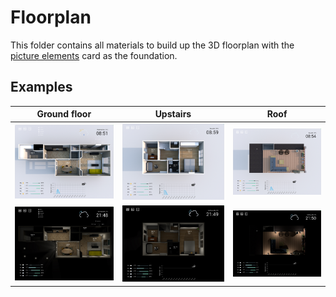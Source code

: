 # Floorplan
This folder contains all materials to build up the 3D floorplan with the [picture elements](https://www.home-assistant.io/dashboards/picture-elements/) card as the foundation.

## Examples
| Ground floor | Upstairs | Roof |
| --- | --- | --- |
| ![A 3D-picture of a house during the day, containing sensor information from Home Assistant](day_01_groundfloor.jpeg) | ![A 3D-picture of a house during the day, containing sensor information from Home Assistant](day_02_upstairs.jpeg) | ![A 3D-picture of a house during the day, containing sensor information from Home Assistant](day_03_roof.jpeg) |
| ![A 3D-picture of a house during the night, containing sensor information from Home Assistant](night_01_groundfloor.jpeg) | ![A 3D-picture of a house during the night, containing sensor information from Home Assistant](night_02_upstairs.jpeg) | ![A 3D-picture of a house during the night, containing sensor information from Home Assistant](night_03_roof.jpeg) |
